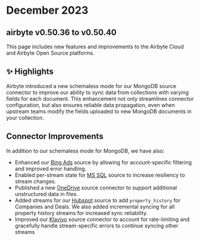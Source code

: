 # December 2023
## airbyte v0.50.36 to v0.50.40

This page includes new features and improvements to the Airbyte Cloud and Airbyte Open Source platforms.

## ✨ Highlights

Airbyte introduced a new schemaless mode for our MongoDB source connector to improve our ability to sync data from collections with varying fields for each document. This enhancement not only streamlines connector configuration, but also ensures reliable data propagation, even when upstream teams modify the fields uploaded to new MongoDB documents in your collection.

## Connector Improvements

In addition to our schemaless mode for MongoDB, we have also:

 - Enhanced our [Bing Ads](https://github.com/airbytehq/airbyte/pull/33095) source by allowing for account-specific filtering and improved error handling.
 - Enabled per-stream state for [MS SQL](https://github.com/airbytehq/airbyte/pull/33018) source to increase resiliency to stream changes.
 - Published a new [OneDrive](https://github.com/airbytehq/airbyte/pull/32655) source connector to support additional unstructured data in files.
 - Added streams for our [Hubspot](https://github.com/airbytehq/airbyte/pull/33266) source to add `property_history` for Companies and Deals. We also added incremental syncing for all property history streams for increased sync reliability.
 - Improved our [Klaviyo](https://github.com/airbytehq/airbyte/pull/33099) source connector to account for rate-limiting and gracefully handle stream-specific errors to continue syncing other streams

